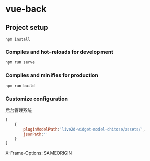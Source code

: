 # vue-back

## Project setup

```
npm install
```

### Compiles and hot-reloads for development

```
npm run serve
```

### Compiles and minifies for production

```
npm run build
```

### Customize configuration

后台管理系统

```js
[
    {
        pluginModelPath:'live2d-widget-model-chitose/assets/',
        jsonPath:''
    }
]
```
X-Frame-Options: SAMEORIGIN